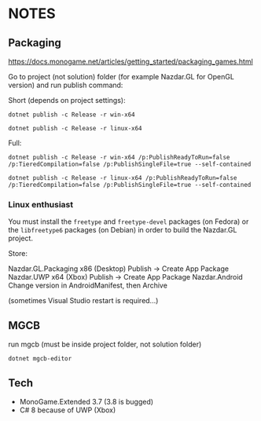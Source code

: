 # NOTES

## Packaging

https://docs.monogame.net/articles/getting_started/packaging_games.html

Go to project (not solution) folder (for example Nazdar.GL for OpenGL version) and run publish command:

Short (depends on project settings):

```
dotnet publish -c Release -r win-x64
```
```
dotnet publish -c Release -r linux-x64
```

Full:

```
dotnet publish -c Release -r win-x64 /p:PublishReadyToRun=false /p:TieredCompilation=false /p:PublishSingleFile=true --self-contained
```

```
dotnet publish -c Release -r linux-x64 /p:PublishReadyToRun=false /p:TieredCompilation=false /p:PublishSingleFile=true --self-contained
```

### Linux enthusiast

You must install the ```freetype``` and ```freetype-devel``` packages (on Fedora) or the ```libfreetype6``` packages (on Debian) in order to build the Nazdar.GL project.

Store: 

Nazdar.GL.Packaging	 x86 (Desktop)	Publish -> Create App Package
Nazdar.UWP			 x64 (Xbox)		Publish -> Create App Package
Nazdar.Android						Change version in AndroidManifest, then Archive

(sometimes Visual Studio restart is required...)

## MGCB

run mgcb (must be inside project folder, not solution folder)

```
dotnet mgcb-editor
```

## Tech

* MonoGame.Extended 3.7 (3.8 is bugged)
* C# 8 because of UWP (Xbox)
